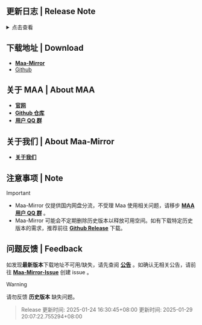 ## 更新日志 | Release Note
<details>

<summary>点击查看</summary>

### 停不下来了 | Highlight

* Base navigation fixes for the overseas clients

### 新增 | New

* 繁中服更新活動導航"懷黍離" (#11592)  By XuQingTW

### 修复 | Fix

* 繁中服-生息演算中，完成生存週期畫面、大地圖畫面卡住 (#11649)  By momomochi987
* 繁中服 生息演算讀檔畫面卡住 (#11646)  By momomochi987
* 基建修复4 识别不到缩小状态下的后两个宿舍  By ABA2396
* 38c8dd8 68357b9 modified base tasks in Official. Global needs custom ROI to work  By Constrat
* 380bf68 modified Base Infrast Siege for all clients. Reverting for global and co.  By Constrat

### 文档 | Docs

* README 移除 MaaX，更换前端仓库地址 (#11636)  By Rbqwow

### 其他 | Other

* 補上繁中服的加工站、訓練室相關內容 (#11648)  By momomochi987
* 调整基建宿舍阈值  By ABA2396
* 调整基建发电站阈值  By ABA2396

**Full Changelog**: [v5.12.2 -> v5.12.3](https://github.com/MaaAssistantArknights/MaaAssistantArknights/compare/v5.12.2...v5.12.3)


</details>

## 下载地址 | Download
- **[Maa-Mirror](https://mmirror.top/download.html)**
- [Github](https://github.com/MaaAssistantArknights/MaaAssistantArknights/releases/v5.12.3)

## 关于 MAA | About MAA
- **[官网](https://maa.plus)**
- **[Github 仓库](https://github.com/MaaAssistantArknights/MaaAssistantArknights)**
- **[用户 QQ 群](https://ota.maa.plus/MaaAssistantArknights/api/qqgroup)**

## 关于我们 | About Maa-Mirror
- **[关于我们](https://www.mmirror.top/about.html)**

## 注意事项 | Note
> [!IMPORTANT]
> - Maa-Mirror 仅提供国内网盘分流，不受理 Maa 使用相关问题，请移步 **[MAA 用户 QQ 群](https://ota.maa.plus/MaaAssistantArknights/api/qqgroup)** 。
> - Maa-Mirror 可能会不定期删除历史版本以释放可用空间。如有下载特定历史版本的需求，推荐前往 **[Github Release](https://github.com/MaaAssistantArknights/MaaAssistantArknights/releases)** 下载。

## 问题反馈 | Feedback
如发现**最新版本**下载地址不可用/缺失，请先查阅 **[公告](https://mmirror.top/post/gong-gao.html)** 。如确认无相关公告，请前往 **[Maa-Mirror-Issue](https://github.com/weinibuliu/Maa-Mirror-Issue/issues)** 创建 issue 。
> [!WARNING]
> 请勿反馈 **历史版本** 缺失问题。

> Release 更新时间: 2025-01-24 16:30:45+08:00
> 更新时间: 2025-01-29 20:07:22.755294+08:00
